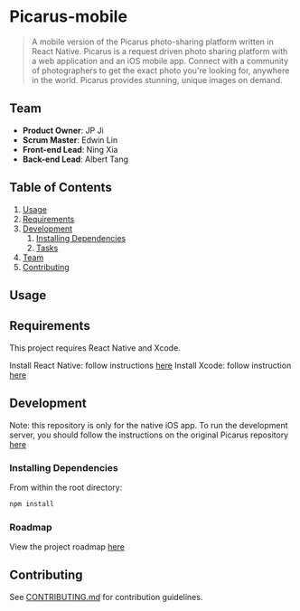 # Picarus-mobile

> A mobile version of the Picarus photo-sharing platform written in React Native.  Picarus is a request driven photo sharing platform with a web application and an iOS mobile app.  Connect with a community of photographers to get the exact photo you're looking for, anywhere in the world.  Picarus provides stunning, unique images on demand.

## Team

  - __Product Owner__: JP Ji
  - __Scrum Master__: Edwin Lin
  - __Front-end Lead__: Ning Xia
  - __Back-end Lead__: Albert Tang

## Table of Contents

1. [Usage](#Usage)
1. [Requirements](#requirements)
1. [Development](#development)
    1. [Installing Dependencies](#installing-dependencies)
    1. [Tasks](#tasks)
1. [Team](#team)
1. [Contributing](#contributing)

## Usage

## Requirements

This project requires React Native and Xcode.

Install React Native: follow instructions [here](https://facebook.github.io/react-native/docs/getting-started.html)
Install Xcode: follow instruction [here](https://developer.apple.com/xcode/downloads/)


## Development
Note: this repository is only for the native iOS app.  To run the development server, you should follow the instructions on the original Picarus repository [here](https://github.com/SucculentWall/Picarus)

### Installing Dependencies

From within the root directory:

```sh
npm install
```

### Roadmap

View the project roadmap [here](https://github.com/SucculentWall/Picarus-mobile/issues)


## Contributing

See [CONTRIBUTING.md](CONTRIBUTING.md) for contribution guidelines.